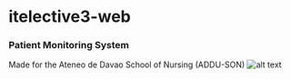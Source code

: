 # itelective3-web

### Patient Monitoring System

Made for the Ateneo de Davao School of Nursing (ADDU-SON) ![alt text](https://user-images.githubusercontent.com/103469969/209050078-d8483086-c632-48ec-a8b6-ccaf9ef361bb.png
"ADDU School of Nursing Logo")
